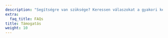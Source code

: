 ```yaml
---
description: "Segítségre van szüksége? Keressen válaszokat a gyakori kérdésekre. Szerezze meg a szükséges támogatást, és vegye fel a kapcsolatot a közösség többi tagjával, hogy segítséget kapjon."
extra:
  faq_title: FAQs
title: Támogatás
weight: 10
---
```

